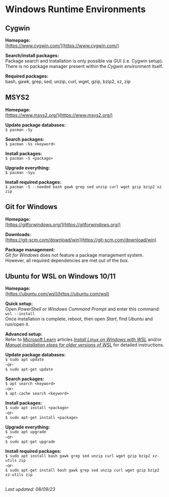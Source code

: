 # Windows Runtime Environments

## Cygwin

**Homepage:**<br/>
[https://www.cygwin.com/](https://www.cygwin.com/)

**Search/install packages:**<br/>
Package search and installation is only possible via GUI (i.e. Cygwin setup).<br/>
There is no package manager present within the _Cygwin_ environment itself.

**Required packages:**<br/>
bash, gawk, grep, sed, unzip, curl, wget, gzip, bzip2, xz, zip

## MSYS2

**Homepage:**<br/>
[https://www.msys2.org/](https://www.msys2.org/)

**Update package databases:**<br/>
`$ pacman -Sy`

**Search packages:**<br/>
`$ pacman -Ss <keyword>`

**Install packages:**<br/>
`$ pacman -S <package>`

**Upgrade everything:**<br/>
`$ pacman -Syu`

**Install required packages:**<br/>
`$ pacman -S --needed bash gawk grep sed unzip curl wget gzip bzip2 xz zip`

## Git for Windows

**Homepage:**<br/>
[https://gitforwindows.org/](https://gitforwindows.org/)

**Downloads:**<br/>
[https://git-scm.com/download/win](https://git-scm.com/download/win)

**Package management:**<br/>
_Git for Windows_ does not feature a package management system.<br/>
However, all required dependencies are met out of the box.

## Ubuntu for WSL on Windows 10/11

**Homepage:**<br/>
[https://ubuntu.com/wsl](https://ubuntu.com/wsl)

**Quick setup:**<br/>
Open *PowerShell* or *Windows Command Prompt* and enter this command: `wsl --install`<br/>
Once installation is complete, reboot, then open _Start_, find _Ubuntu_ and run/open it.

**Advanced setup:**<br/>
Refer to [Microsoft Learn](https://learn.microsoft.com/en-us/) articles _[Install Linux on Windows with WSL](https://learn.microsoft.com/en-us/windows/wsl/install)_ and/or _[Manual installation steps for older versions of WSL](https://learn.microsoft.com/en-us/windows/wsl/install-manual)_ for detailed instructions.

**Update package databases:**<br/>
`$ sudo apt update`<br/>
-or-<br/>
`$ sudo apt-get update`

**Search packages:**<br/>
`$ apt search <keyword>`<br/>
-or-<br/>
`$ apt-cache search <keyword>`

**Install packages:**<br/>
`$ sudo apt install <package>`<br/>
-or-<br/>
`$ sudo apt-get install <package>`

**Upgrade everything:**<br/>
`$ sudo apt upgrade`<br/>
-or-<br/>
`$ sudo apt-get upgrade`

**Install required packages:**<br/>
`$ sudo apt install bash gawk grep sed unzip curl wget gzip bzip2 xz-utils zip`<br/>
-or-<br/>
`$ sudo apt-get install bash gawk grep sed unzip curl wget gzip bzip2 xz-utils zip`

##

_Last updated: 08/09/23_
